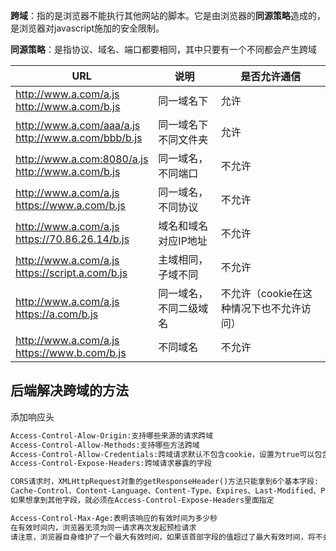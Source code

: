 

**跨域**：指的是浏览器不能执行其他网站的脚本。它是由浏览器的**同源策略**造成的，是浏览器对javascript施加的安全限制。

**同源策略**：是指协议、域名、端口都要相同，其中只要有一个不同都会产生跨域

| URL | 说明 | 是否允许通信 |
| --- | --- | --- |
| http://www.a.com/a.js<br/>http://www.a.com/b.js | 同一域名下 | 允许 |
| http://www.a.com/aaa/a.js<br/>http://www.a.com/bbb/b.js | 同一域名下不同文件夹 | 允许 |
| http://www.a.com:8080/a.js<br/>http://www.a.com/b.js | 同一域名，不同端口 | 不允许 |
| http://www.a.com/a.js<br/>https://www.a.com/b.js | 同一域名，不同协议 | 不允许 |
| http://www.a.com/a.js<br/>https://70.86.26.14/b.js | 域名和域名对应IP地址 | 不允许 |
| http://www.a.com/a.js<br/>https://script.a.com/b.js | 主域相同，子域不同 | 不允许 |
| http://www.a.com/a.js<br/>https://a.com/b.js | 同一域名，不同二级域名 | 不允许（cookie在这种情况下也不允许访问） |
| http://www.a.com/a.js<br/>https://www.b.com/b.js | 不同域名 | 不允许 |


## 后端解决跨域的方法
添加响应头

```markdown
Access-Control-Alow-Origin:支持哪些来源的请求跨域
Access-Control-Allow-Methods:支持哪些方法跨域
Access-Control-Allow-Credentials:跨域请求默认不包含cookie，设置为true可以包含cookie
Access-Control-Expose-Headers:跨域请求暴露的字段

CORS请求时，XMLHttpRequest对象的getResponseHeader()方法只能拿到6个基本字段:
Cache-Control、Content-Language、Content-Type、Expires、Last-Modified、Pragma
如果想拿到其他字段，就必须在Access-Control-Expose-Headers里面指定

Access-Control-Max-Age:表明该响应的有效时间为多少秒
在有效时间内，浏览器无须为同一请求再次发起预检请求
请注意，浏览器自身维护了一个最大有效时间，如果该首部字段的值超过了最大有效时间，将不会生效
```

